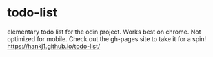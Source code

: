 # todo-list
elementary todo list for the odin project. Works best on chrome. Not optimized for mobile.
Check out the gh-pages site to take it for a spin!
https://hankj1.github.io/todo-list/
